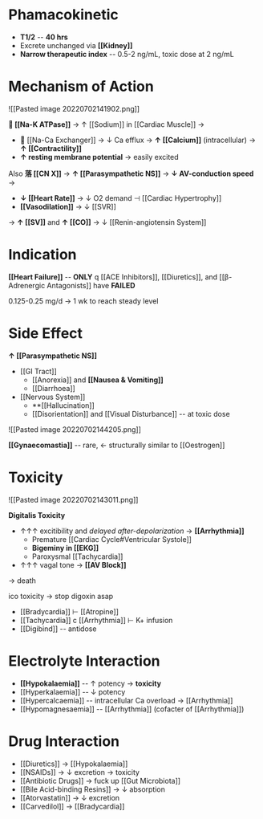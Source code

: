 # Phamacokinetic
- **T1/2** -- **40 hrs**
- Excrete unchanged via **[[Kidney]]**
- **Narrow therapeutic index** -- 0.5-2 ng/mL, toxic dose at 2 ng/mL

# Mechanism of Action

![[Pasted image 20220702141902.png]]

** [[Na-K ATPase]]** → ↑ [[Sodium]] in [[Cardiac Muscle]] →
-  [[Na-Ca Exchanger]] → ↓ Ca efflux → **↑ [[Calcium]]** (intracellular) → **↑ [[Contractility]]**
- **↑ resting membrane potential** → easily excited

Also **落 [[CN X]]** → **↑ [[Parasympathetic NS]]** → **↓ AV-conduction speed** →
- **↓ [[Heart Rate]]** → ↓ O2 demand ⊣ [[Cardiac Hypertrophy]]
- **[[Vasodilation]]** → ↓ [[SVR]]

→ **↑ [[SV]]** and **↑ [[CO]]** → ↓ [[Renin-angiotensin System]]

# Indication
**[[Heart Failure]]** -- **ONLY** q [[ACE Inhibitors]], [[Diuretics]], and [[β-Adrenergic Antagonists]] have **FAILED**

0.125-0.25 mg/d → 1 wk to reach steady level

# Side Effect
**↑ [[Parasympathetic NS]]**
- [[GI Tract]] 
	- [[Anorexia]] and **[[Nausea & Vomiting]]**
	- [[Diarrhoea]]
- [[Nervous System]]
	- **[[Hallucination]]
	- [[Disorientation]] and [[Visual Disturbance]] -- at toxic dose

![[Pasted image 20220702144205.png]]

**[[Gynaecomastia]]** -- rare, ← structurally similar to [[Oestrogen]]

# Toxicity

![[Pasted image 20220702143011.png]]

**Digitalis Toxicity**
- ↑↑↑ excitibility and *delayed after-depolarization* → **[[Arrhythmia]]**
	- Premature [[Cardiac Cycle#Ventricular Systole]]
	- **Bigeminy in [[EKG]]**
	- Paroxysmal [[Tachycardia]]
- ↑↑↑ vagal tone → **[[AV Block]]**

→ death

ico toxicity → stop digoxin asap
- [[Bradycardia]] ⊢ [[Atropine]]
- [[Tachycardia]] c [[Arrhythmia]] ⊢ K+ infusion
- [[Digibind]] -- antidose

# Electrolyte Interaction
- **[[Hypokalaemia]]** -- ↑ potency → **toxicity**
- [[Hyperkalaemia]] -- ↓ potency
- [[Hypercalcaemia]] -- intracellular Ca overload → [[Arrhythmia]]
- [[Hypomagnesaemia]] -- [[Arrhythmia]] (cofacter of [[Arrhythmia]])

# Drug Interaction
- [[Diuretics]] → [[Hypokalaemia]]
- [[NSAIDs]] → ↓ excretion → toxicity
- [[Antibiotic Drugs]] → fuck up [[Gut Microbiota]]
- [[Bile Acid-binding Resins]] → ↓ absorption 
- [[Atorvastatin]] → ↓ excretion
- [[Carvedilol]] → [[Bradycardia]]